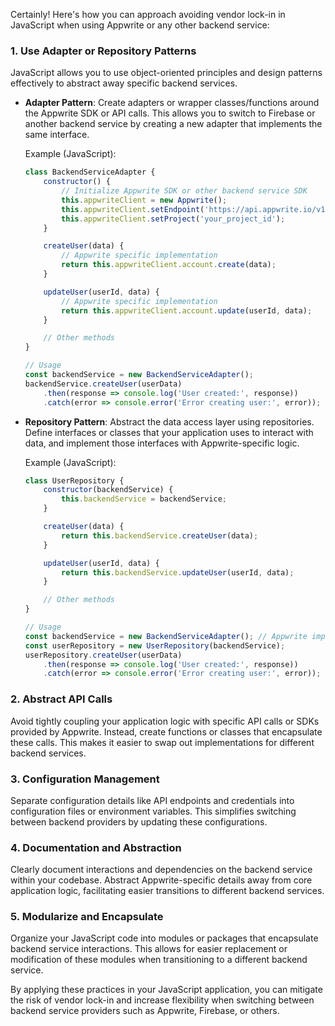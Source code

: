Certainly! Here's how you can approach avoiding vendor lock-in in JavaScript when using Appwrite or any other backend service:

### 1. Use Adapter or Repository Patterns

JavaScript allows you to use object-oriented principles and design patterns effectively to abstract away specific backend services.

- **Adapter Pattern**: Create adapters or wrapper classes/functions around the Appwrite SDK or API calls. This allows you to switch to Firebase or another backend service by creating a new adapter that implements the same interface.

   Example (JavaScript):
   ```javascript
   class BackendServiceAdapter {
       constructor() {
           // Initialize Appwrite SDK or other backend service SDK
           this.appwriteClient = new Appwrite();
           this.appwriteClient.setEndpoint('https://api.appwrite.io/v1');
           this.appwriteClient.setProject('your_project_id');
       }

       createUser(data) {
           // Appwrite specific implementation
           return this.appwriteClient.account.create(data);
       }

       updateUser(userId, data) {
           // Appwrite specific implementation
           return this.appwriteClient.account.update(userId, data);
       }

       // Other methods
   }

   // Usage
   const backendService = new BackendServiceAdapter();
   backendService.createUser(userData)
       .then(response => console.log('User created:', response))
       .catch(error => console.error('Error creating user:', error));
   ```

- **Repository Pattern**: Abstract the data access layer using repositories. Define interfaces or classes that your application uses to interact with data, and implement those interfaces with Appwrite-specific logic.

   Example (JavaScript):
   ```javascript
   class UserRepository {
       constructor(backendService) {
           this.backendService = backendService;
       }

       createUser(data) {
           return this.backendService.createUser(data);
       }

       updateUser(userId, data) {
           return this.backendService.updateUser(userId, data);
       }

       // Other methods
   }

   // Usage
   const backendService = new BackendServiceAdapter(); // Appwrite implementation
   const userRepository = new UserRepository(backendService);
   userRepository.createUser(userData)
       .then(response => console.log('User created:', response))
       .catch(error => console.error('Error creating user:', error));
   ```

### 2. Abstract API Calls

Avoid tightly coupling your application logic with specific API calls or SDKs provided by Appwrite. Instead, create functions or classes that encapsulate these calls. This makes it easier to swap out implementations for different backend services.

### 3. Configuration Management

Separate configuration details like API endpoints and credentials into configuration files or environment variables. This simplifies switching between backend providers by updating these configurations.

### 4. Documentation and Abstraction

Clearly document interactions and dependencies on the backend service within your codebase. Abstract Appwrite-specific details away from core application logic, facilitating easier transitions to different backend services.

### 5. Modularize and Encapsulate

Organize your JavaScript code into modules or packages that encapsulate backend service interactions. This allows for easier replacement or modification of these modules when transitioning to a different backend service.

By applying these practices in your JavaScript application, you can mitigate the risk of vendor lock-in and increase flexibility when switching between backend service providers such as Appwrite, Firebase, or others.